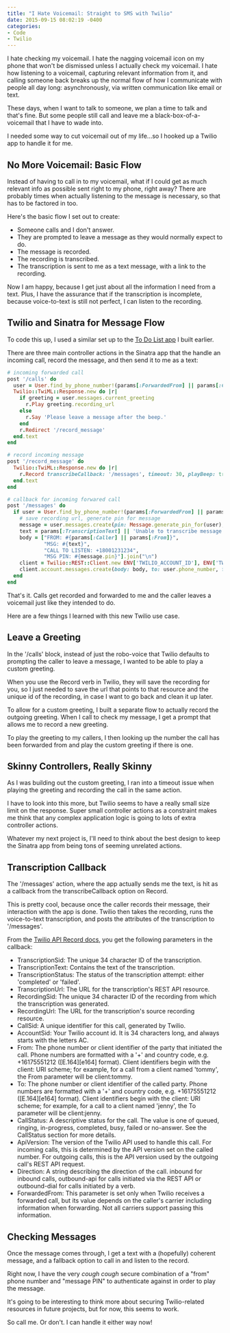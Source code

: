 ```yaml
---
title: "I Hate Voicemail: Straight to SMS with Twilio"
date: 2015-09-15 08:02:19 -0400
categories: 
- Code
- Twilio
---
```


I hate checking my voicemail. I hate the nagging voicemail icon on my phone that won't be dismissed unless I actually check my voicemail. I hate how listening to a voicemail, capturing relevant information from it, and calling someone back breaks up the normal flow of how I communicate with people all day long: asynchronously, via written communication like email or text.

These days, when I want to talk to someone, we plan a time to talk and that's fine. But some people still call and leave me a black-box-of-a-voicemail that I have to wade into.

I needed some way to cut voicemail out of my life...so I hooked up a Twilio app to handle it for me.

<!--more-->

No More Voicemail: Basic Flow
-----------------------------

Instead of having to call in to my voicemail, what if I could get as much relevant info as possible sent right to my phone, right away? There are probably times when actually listening to the message is necessary, so that has to be factored in too.

Here's the basic flow I set out to create:

- Someone calls and I don't answer.
- They are prompted to leave a message as they would normally expect to do.
- The message is recorded.
- The recording is transcribed.
- The transcription is sent to me as a text message, with a link to the recording.

Now I am happy, because I get just about all the information I need from a text. Plus, I have the assurance that if the transcription is incomplete, because voice-to-text is still not perfect, I can listen to the recording.

Twilio and Sinatra for Message Flow
-----------------------------------

To code this up, I used a similar set up to the [To Do List app](/blog/2015/08/13/sms-to-do-list-with-twilio/) I built earlier.

There are three main controller actions in the Sinatra app that the handle an incoming call, record the message, and then send it to me as a text:

```ruby
# incoming forwarded call
post '/calls' do
  user = User.find_by_phone_number!(params[:ForwardedFrom] || params[:CalledVia])
  Twilio::TwiML::Response.new do |r|
    if greeting = user.messages.current_greeting
      r.Play greeting.recording_url
    else
      r.Say 'Please leave a message after the beep.'
    end
    r.Redirect '/record_message'
  end.text
end

# record incoming message
post '/record_message' do
  Twilio::TwiML::Response.new do |r|
    r.Record transcribeCallback: '/messages', timeout: 30, playBeep: true
  end.text
end

# callback for incoming forwared call
post '/messages' do
  if user = User.find_by_phone_number!(params[:ForwardedFrom] || params[:CalledVia])
    # save recording url, generate pin for message
    message = user.messages.create(pin: Message.generate_pin_for(user), recording_url: params[:RecordingUrl], recording_sid: params[:RecordingSid])
    text = params[:TranscriptionText] || 'Unable to transcribe message'
    body = ["FROM: #{params[:Caller] || params[:From]}",
            "MSG: #{text}",
            "CALL TO LISTEN: +18001231234",
            "MSG PIN: #{message.pin}"].join("\n")
    client = Twilio::REST::Client.new ENV['TWILIO_ACCOUNT_ID'], ENV['TWILIO_AUTH']
    client.account.messages.create(body: body, to: user.phone_number, from: params[:To])
  end
end
```
That's it. Calls get recorded and forwarded to me and the caller leaves a voicemail just like they intended to do.

Here are a few things I learned with this new Twilio use case.

Leave a Greeting
-----------------

In the '/calls' block, instead of just the robo-voice that Twilio defaults to prompting the caller to leave a message, I wanted to be able to play a custom greeting.

When you use the Record verb in Twilio, they will save the recording for you, so I just needed to save the url that points to that resource and the unique id of the recording, in case I want to go back and clean it up later.

To allow for a custom greeting, I built a separate flow to actually record the outgoing greeting. When I call to check my message, I get a prompt that allows me to record a new greeting.

To play the greeting to my callers, I then looking up the number the call has been forwarded from and play the custom greeting if there is one.

Skinny Controllers, Really Skinny
---------------------------------

As I was building out the custom greeting, I ran into a timeout issue when playing the greeting and recording the call in the same action.

I have to look into this more, but Twilio seems to have a really small size limit on the response. Super small controller actions as a constraint makes me think that any complex application logic is going to lots of extra controller actions.

Whatever my next project is, I'll need to think about the best design to keep the Sinatra app from being tons of seeming unrelated actions.

Transcription Callback
----------------------

The '/messages' action, where the app actually sends me the text, is hit as a callback from the transcribeCallback option on Record.

This is pretty cool, because once the caller records their message, their interaction with the app is done. Twilio then takes the recording, runs the voice-to-text transcription, and posts the attributes of the transcription to '/messages'.

From the [Twilio API Record docs](https://www.twilio.com/docs/api/twiml/record), you get the following parameters in the callback:

- TranscriptionSid: The unique 34 character ID of the transcription.
- TranscriptionText: Contains the text of the transcription.
- TranscriptionStatus: The status of the transcription attempt: either 'completed' or 'failed'.
- TranscriptionUrl: The URL for the transcription's REST API resource.
- RecordingSid: The unique 34 character ID of the recording from which the transcription was generated.
- RecordingUrl: The URL for the transcription's source recording resource.
- CallSid: A unique identifier for this call, generated by Twilio.
- AccountSid: Your Twilio account id. It is 34 characters long, and always starts with the letters AC.
- From: The phone number or client identifier of the party that initiated the call. Phone numbers are formatted with a '+' and country code, e.g. +16175551212 ([E.164][e164] format). Client identifiers begin with the client: URI scheme; for example, for a call from a client named 'tommy', the From parameter will be client:tommy.
- To: The phone number or client identifier of the called party. Phone numbers are formatted with a '+' and country code, e.g. +16175551212 ([E.164][e164] format). Client identifiers begin with the client: URI scheme; for example, for a call to a client named 'jenny', the To parameter will be client:jenny.
- CallStatus: A descriptive status for the call. The value is one of queued, ringing, in-progress, completed, busy, failed or no-answer. See the CallStatus section for more details.
- ApiVersion: The version of the Twilio API used to handle this call. For incoming calls, this is determined by the API version set on the called number. For outgoing calls, this is the API version used by the outgoing call's REST API request.
- Direction: A string describing the direction of the call. inbound for inbound calls, outbound-api for calls initiated via the REST API or outbound-dial for calls initiated by a <Dial> verb.
- ForwardedFrom: This parameter is set only when Twilio receives a forwarded call, but its value depends on the caller's carrier including information when forwarding. Not all carriers support passing this information.

Checking Messages
-----------------

Once the message comes through, I get a text with a (hopefully) coherent message, and a fallback option to call in and listen to the record.

Right now, I have the very *cough cough* secure combination of a "from" phone number and "message PIN" to authenticate against in order to play the message.

It's going to be interesting to think more about securing Twilio-related resources in future projects, but for now, this seems to work.

So call me. Or don't. I can handle it either way now!
